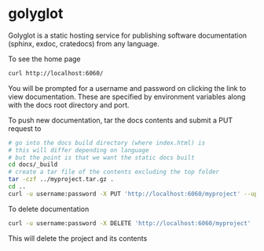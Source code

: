 # golyglot

Golyglot is a static hosting service for publishing software documentation (sphinx, exdoc, cratedocs) from any language.

To see the home page

```bash
curl http://localhost:6060/
```

You will be prompted for a username and password on clicking the link to view documentation. These are specified by environment variables along with the docs root directory and port.

To push new documentation, tar the docs contents and submit a PUT request to

```bash
# go into the docs build directory (where index.html) is
# this will differ depending on language
# but the point is that we want the static docs built
cd docs/_build
# create a tar file of the contents excluding the top folder
tar -czf ../myproject.tar.gz .
cd ..
curl -u username:password -X PUT 'http://localhost:6060/myproject' --upload-file myproject.tar.gz
```

To delete documentation

```bash
curl -u username:password -X DELETE 'http://localhost:6060/myproject'
```

This will delete the project and its contents



